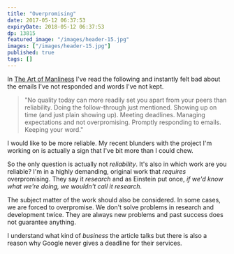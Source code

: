 ```yaml
---
title: "Overpromising"
date: 2017-05-12 06:37:53
expiryDate: 2018-05-12 06:37:53
dp: 13815
featured_image: "/images/header-15.jpg"
images: ["/images/header-15.jpg"]
published: true
tags: []
---
```




In [The Art of Manliness][taom] I've read the following and instantly felt bad about the emails I've not responded and words I've not kept.

> "No quality today can more readily set you apart from your peers than
> reliability. Doing the follow-through just mentioned. Showing up on time (and
> just plain showing up). Meeting deadlines. Managing expectations and not
> overpromising. Promptly responding to emails. Keeping your word."

I would like to be more reliable. My recent blunders with the project I'm working on is actually a sign that I've bit more than I could chew. 

So the only question is actually not *reliability*. It's also in which work are you reliable? I'm in a highly demanding, original work that *requires* overpromising. They say it *research* and as Einstein put once, *if we'd know what we're doing, we wouldn't call it research.*

The subject matter of the work should also be considered. In some cases, we are forced to overpromise. We don't solve problems in research and development twice. They are always new problems and past success does not guarantee anything. 

I understand what kind of *business* the article talks but there is also a reason why Google never gives a deadline for their services. 
    
[taom]: http://www.artofmanliness.com/2016/10/10/myth-scarcity-12-stupidly-easy-things-thatll-set-apart-pack/


